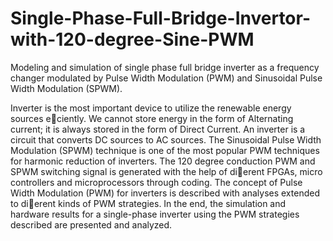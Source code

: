 # Single-Phase-Full-Bridge-Invertor-with-120-degree-Sine-PWM
Modeling and simulation of single phase full bridge inverter as a frequency changer modulated by Pulse Width Modulation (PWM) and Sinusoidal Pulse Width Modulation (SPWM).

Inverter is the most important device to utilize the renewable energy sources eciently. We cannot store energy in the form
of Alternating current; it is always stored in the form of Direct Current. An inverter is
a circuit that converts DC sources to AC sources. The Sinusoidal Pulse Width Modulation
(SPWM) technique is one of the most popular PWM techniques for harmonic
reduction of inverters. The 120 degree conduction PWM and SPWM switching
signal is generated with the help of dierent FPGAs, micro controllers and microprocessors
through coding. The concept of Pulse Width Modulation (PWM) for inverters is
described with analyses extended to dierent kinds of PWM strategies. In the end, the
simulation and hardware results for a single-phase inverter using the PWM strategies
described are presented and analyzed.
